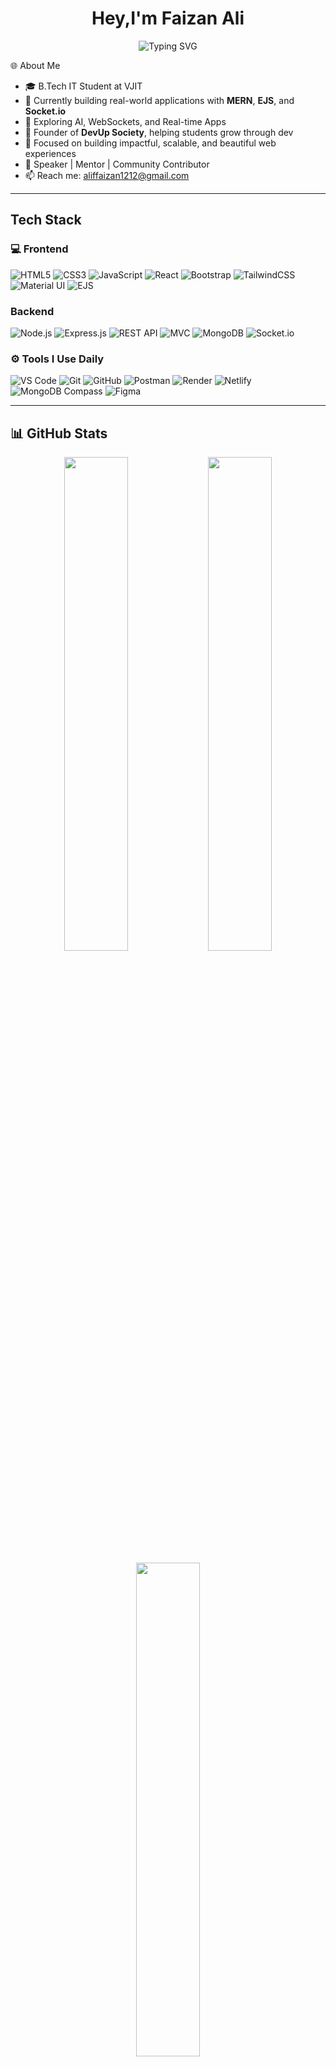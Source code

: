 <h1 align="center">Hey,I'm Faizan Ali</h1>


<p align="center">
  <img src="https://readme-typing-svg.demolab.com?font=Fira+Code&size=24&pause=1000&color=6C63FF&center=true&vCenter=true&width=600&lines=Full+Stack+Web+Developer;Tech+Enthusiast+%F0%9F%9A%80;DevUp+Society+Founder+%F0%9F%92%BC;Passionate+Learner+%F0%9F%93%9A;Loves+Problem+Solving+%E2%9C%A8" alt="Typing SVG" />

 🌐 About Me

- 🎓 B.Tech IT Student at VJIT  
- 🌱 Currently building real-world applications with **MERN**, **EJS**, and **Socket.io**  
- 🧠 Exploring AI, WebSockets, and Real-time Apps  
- 🧩 Founder of **DevUp Society**, helping students grow through dev  
- 🎯 Focused on building impactful, scalable, and beautiful web experiences  
- 🎤 Speaker | Mentor | Community Contributor  
- 📫 Reach me: aliffaizan1212@gmail.com  

---

##  Tech Stack

### 💻 Frontend
![HTML5](https://img.shields.io/badge/-HTML5-E34F26?logo=html5&logoColor=white&style=for-the-badge)
![CSS3](https://img.shields.io/badge/-CSS3-1572B6?logo=css3&logoColor=white&style=for-the-badge)
![JavaScript](https://img.shields.io/badge/-JavaScript-F7DF1E?logo=javascript&logoColor=black&style=for-the-badge)
![React](https://img.shields.io/badge/-React-61DAFB?logo=react&logoColor=black&style=for-the-badge)
![Bootstrap](https://img.shields.io/badge/-Bootstrap-563D7C?logo=bootstrap&logoColor=white&style=for-the-badge)
![TailwindCSS](https://img.shields.io/badge/-TailwindCSS-38B2AC?logo=tailwind-css&logoColor=white&style=for-the-badge)
![Material UI](https://img.shields.io/badge/-MaterialUI-007FFF?logo=mui&logoColor=white&style=for-the-badge)
![EJS](https://img.shields.io/badge/-EJS-303030?logo=javascript&logoColor=white&style=for-the-badge)

###  Backend
![Node.js](https://img.shields.io/badge/-Node.js-339933?logo=node.js&logoColor=white&style=for-the-badge)
![Express.js](https://img.shields.io/badge/-Express.js-000000?logo=express&logoColor=white&style=for-the-badge)
![REST API](https://img.shields.io/badge/-REST%20API-blue?style=for-the-badge)
![MVC](https://img.shields.io/badge/-MVC%20Architecture-purple?style=for-the-badge)
![MongoDB](https://img.shields.io/badge/-MongoDB-47A248?logo=mongodb&logoColor=white&style=for-the-badge)
![Socket.io](https://img.shields.io/badge/-Socket.io-010101?logo=socket.io&logoColor=white&style=for-the-badge)

### ⚙️ Tools I Use Daily
![VS Code](https://img.shields.io/badge/-VSCode-007ACC?logo=visual-studio-code&logoColor=white&style=for-the-badge)
![Git](https://img.shields.io/badge/-Git-F05032?logo=git&logoColor=white&style=for-the-badge)
![GitHub](https://img.shields.io/badge/-GitHub-181717?logo=github&logoColor=white&style=for-the-badge)
![Postman](https://img.shields.io/badge/-Postman-FF6C37?logo=postman&logoColor=white&style=for-the-badge)
![Render](https://img.shields.io/badge/-Render-46E3B7?logo=render&logoColor=white&style=for-the-badge)
![Netlify](https://img.shields.io/badge/-Netlify-00C7B7?logo=netlify&logoColor=white&style=for-the-badge)
![MongoDB Compass](https://img.shields.io/badge/-Compass-47A248?logo=mongodb&logoColor=white&style=for-the-badge)
![Figma](https://img.shields.io/badge/-Figma-F24E1E?logo=figma&logoColor=white&style=for-the-badge)

---

## 📊 GitHub Stats

<p align="center">
  <img src="https://github-readme-stats.vercel.app/api?username=FaizanMohammed07&theme=react&show_icons=true" width="45%"/> 
  <img src="https://github-readme-streak-stats.herokuapp.com?user=FaizanMohammed07&theme=react" width="45%"/>
</p>
<p align="center">
  <img src="https://github-readme-stats.vercel.app/api/top-langs/?username=FaizanMohammed07&layout=compact&theme=react" width="45%"/>
</p>



## 📢 DevUp Society - Let’s Grow Together!

👨‍🏫 Faizan founded **DevUp Society**, a student-led initiative to:  
- Guide freshers in development  
- Conduct hackathons, workshops, and mentor sessions  
- Build a strong tech community in VJIT  

🎯 Follow [DevUp Society Updates](#) and join the movement!

---
<p align="center"> <a href="https://www.linkedin.com/in/faizanmohammed07/" target="_blank"><img src="https://img.shields.io/badge/LinkedIn-FaizanMohammed-blue?style=for-the-badge&logo=linkedin" /></a> <a href="mailto:faizan.dev07@gmail.com"><img src="https://img.shields.io/badge/Gmail-Faizan-red?style=for-the-badge&logo=gmail" /></a> <a href="https://github.com/FaizanMohammed07"><img src="https://img.shields.io/badge/GitHub-FaizanMohammed07-181717?style=for-the-badge&logo=github" /></a> </p>

## 📬 Let's Connect!

[![LinkedIn](https://img.shields.io/badge/-LinkedIn-blue?logo=linkedin&logoColor=white&style=for-the-badge)](https://linkedin.com/in/your-link)  
[![Email](https://img.shields.io/badge/-aliffaizan1212@gmail.com-c14438?logo=gmail&logoColor=white&style=for-the-badge)](mailto:aliffaizan1212@gmail.com)

---

<p align="center">Made with ❤️ by Faizan Ali | 💻 DevUp Society</p>
